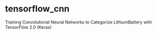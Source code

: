 # tensorflow_cnn
Training Convolutional Neural Networks to Categorize LithiumBattery with TensorFlow 2.0 (Keras)
